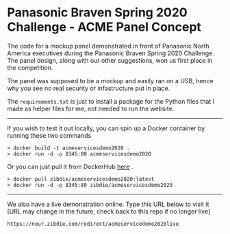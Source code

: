 # Panasonic Braven Spring 2020 Challenge - ACME Panel Concept

The code for a mockup panel demonstrated in front of Panasonic North America executives during the Panasonic Braven Spring 2020 Challenge. The panel design, along with our other suggestions, won us first place in the competition.

The panel was supposed to be a mockup and easily ran on a USB, hence why you see no real security or infastructure put in place.

The `requirements.txt` is just to install a package for the Python files that I made as helper files for me, not needed to run the website.

---

If you wish to test it out locally, you can spin up a Docker container by running these two commands

```
> docker build -t acmeservicesdemo2020 .
> docker run -d -p 8345:80 acmeservicesdemo2020
```

Or you can just pull it from DockerHub [here](https://hub.docker.com/r/zibdie/acmeservicesdemo2020) .

```
> docker pull zibdie/acmeservicesdemo2020:latest
> docker run -d -p 8345:80 zibdie/acmeservicesdemo2020
```

---

We also have a live demonstration online. Type this URL below to visit it [URL may change in the future, check back to this repo if no longer live]
```
https://nour.zibdie.com/redirect/acmeservicedemo2020live
```
